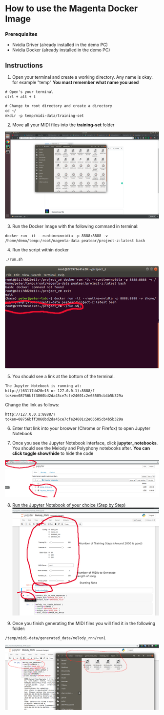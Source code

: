 # How to use the Magenta Docker Image

### Prerequisites
* Nvidia Driver (already installed in the demo PC)
* Nvidia Docker (already installed in the demo PC)

## Instructions
1. Open your terminal and create a working directory. Any name is okay. for example "temp"
**You must remember what name you used**

```
# Open's your terminal
ctrl + alt + t
```
```
# Change to root directory and create a directory
cd ~/
mkdir -p temp/midi-data/training-set
```
2. Move all your MIDI files into the **training-set** folder

![Alt text](images/pic1.png?raw=true "Optional Title")

3. Run the Docker Image with the following command in terminal:
```
docker run -it --runtime=nvidia -p 8888:8888 -v /home/demo/temp:/root/magenta-data peatear/project-z:latest bash
```
4. Run the script within docker
```
./run.sh
```
![Alt text](images/pic2.png?raw=true "Optional Title")

5. You should see a link at the bottom of the terminal.
```
The Jupyter Notebook is running at:
http://(63117dd20e15 or 127.0.0.1):8888/?token=08756bff3060bd2da45ce7cfe24601c2e65505cb4b5b329a
```

Change the link as follows:
```
http://127.0.0.1:8888/?token=08756bff3060bd2da45ce7cfe24601c2e65505cb4b5b329a
```
6. Enter that link into your broswer (Chrome or Firefox) to open Jupyter Notebook

7. Once you see the Jupyter Notebook interface, click **jupyter_notebooks**. You should see the Melody and Polyphony notebooks after.
**You can click toggle show/hide** to hide the code

![Alt text](images/pic3.png?raw=true "Optional Title")

8. Run the Jupyter Notebook of your choice (Step by Step)
![Alt text](images/pic4.png?raw=true "Optional Title")

9. Once you finish generating the MIDI files you will find it in the following folder:
```
/temp/midi-data/generated_data/melody_rnn/run1
```
![Alt text](images/pic5.png?raw=true "Optional Title")
